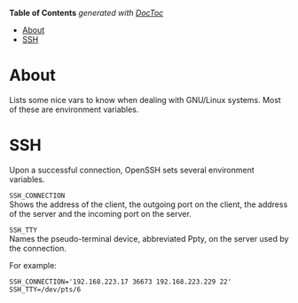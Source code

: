 <!-- START doctoc generated TOC please keep comment here to allow auto update -->
<!-- DON'T EDIT THIS SECTION, INSTEAD RE-RUN doctoc TO UPDATE -->
**Table of Contents**  *generated with [DocToc](https://github.com/thlorenz/doctoc)*

- [About](#about)
- [SSH](#ssh)

<!-- END doctoc generated TOC please keep comment here to allow auto update -->

# About 
Lists some nice vars to know when dealing with GNU/Linux systems. Most of these are environment variables.

# SSH

Upon a successful connection, OpenSSH sets several environment variables.

`SSH_CONNECTION`  
Shows the address of the client, the outgoing port on the client, the address of the server and the incoming port on the server.

`SSH_TTY`  
Names the pseudo-terminal device, abbreviated Ppty, on the server used by the connection.

For example:
```
SSH_CONNECTION='192.168.223.17 36673 192.168.223.229 22'
SSH_TTY=/dev/pts/6
```
